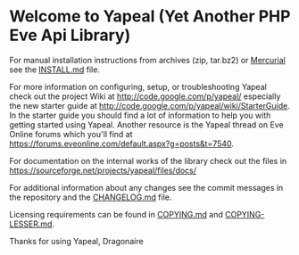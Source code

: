 # Welcome to Yapeal (Yet Another PHP Eve Api Library) #

For manual installation instructions from archives (zip, tar.bz2) or
[Mercurial][1] see the [INSTALL.md][2] file.

For more information on configuring, setup, or troubleshooting Yapeal check out
the project Wiki at <http://code.google.com/p/yapeal/> especially the new
starter guide at <http://code.google.com/p/yapeal/wiki/StarterGuide>. In the
starter guide you should find a lot of information to help you with getting
started using Yapeal. Another resource is the Yapeal thread on Eve Online forums
which you'll find at
<https://forums.eveonline.com/default.aspx?g=posts&t=7540>.

For documentation on the internal works of the library check out the files in
<https://sourceforge.net/projects/yapeal/files/docs/>

For additional information about any changes see the commit messages in the
repository and the [CHANGELOG.md][3] file.

Licensing requirements can be found in [COPYING.md][4] and
[COPYING-LESSER.md][5].

Thanks for using Yapeal, Dragonaire

[1]: http://mercurial.selenic.com/ "Mercurial"
[2]: http://sourceforge.net/projects/yapeal/files/INSTALL.md/download "INSTALL.md"
[3]: http://sourceforge.net/projects/yapeal/files/CHANGELOG.md/download "CHANGELOG.md"
[4]: http://sourceforge.net/projects/yapeal/files/COPYING.md/download "COPY.md"
[5]: http://sourceforge.net/projects/yapeal/files/COPYING-LESSER.md/download "COPY-LESSER.md"

